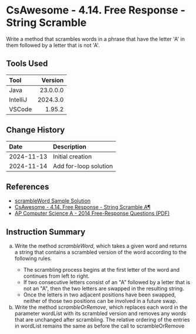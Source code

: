 # CsAwesome - 4.14. Free Response - String Scramble

Write a method that scrambles words in a phrase that have the letter 'A' in them followed by a letter that is not 'A'.

## Tools Used

| Tool     |  Version |
|:---------|---------:|
| Java     | 23.0.0.0 |
| IntelliJ | 2024.3.0 |
| VSCode   |   1.95.2 |

## Change History

| Date       | Description           |
|:-----------|:----------------------|
| 2024-11-13 | Initial creation      |
| 2024-11-14 | Add for-loop solution |


## References

* [scrambleWord Sample Solution](https://www.apcomputersciencetutoring.com/scrambleword-scrambleorremove-free-response-answer/)
* [CsAwesome - 4.14. Free Response - String Scramble A¶](https://runestone.academy/ns/books/published/LPHS_2024-25/Unit4-Iteration/FRQstringScrambleA.html)
* [ AP Computer Science A - 2014 Free-Response Questions (PDF)](https://secure-media.collegeboard.org/digitalServices/pdf/ap/ap14_frq_computer_science_a.pdf)

## Instruction Summary

<ol type="a">
	<li>Write the method <em>scrambleWord</em>, which takes a given word and returns a string that contains a scrambled version of the word according to the following rules.</li>
	<ul>
		<li>The scrambling process begins at the first letter of the word and continues from left to right.</li>
		<li>If two consecutive letters consist of an "A" followed by a letter that is not an "A", then the two letters are swapped in the resulting string.</li>
		<li>Once the letters in two adjacent positions have been swapped, neither of those two positions can be involved in a future swap.</li>
	</ul>
	<li>Write the method <em>scrambleOrRemove</em>, which replaces each word in the parameter wordList with its scrambled version and removes any words that are unchanged after scrambling. The relative ordering of the entries in wordList remains the same as before the call to scrambleOrRemove</li>
</ol>
